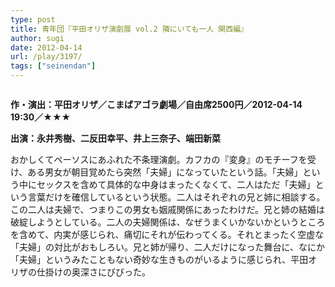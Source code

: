 ```yaml
---
type: post
title: 青年団『平田オリザ演劇展 vol.2 隣にいても一人 関西編』
author: sugi
date: 2012-04-14
url: /play/3197/
tags: ["seinendan"]
---
```

<img src="http://i0.wp.com/asharpminor.com/wp-content/uploads/2012/04/engekitenvol2.png?resize=240%2C95" alt="" title="engekitenvol2" class="alignleft size-full wp-image-3198" data-recalc-dims="1" />

**作・演出：平田オリザ／こまばアゴラ劇場／自由席2500円／2012-04-14 19:30／★★★**

**出演：永井秀樹、二反田幸平、井上三奈子、端田新菜**

おかしくてペーソスにあふれた不条理演劇。カフカの『変身』のモチーフを受け、ある男女が朝目覚めたら突然「夫婦」になっていたという話。「夫婦」という中にセックスを含めて具体的な中身はまったくなくて、二人はただ「夫婦」という言葉だけを確信しているという状態。二人はそれぞれの兄と姉に相談する。この二人は夫婦で、つまりこの男女も姻戚関係にあったわけだ。兄と姉の結婚は破綻しようとしている。二人の夫婦関係は、なぜうまくいかないかというところを含めて、内実が感じられ、痛切にそれが伝わってくる。それとまったく空虚な「夫婦」の対比がおもしろい。兄と姉が帰り、二人だけになった舞台に、なにか「夫婦」というみたこともない奇妙な生きものがいるように感じられ、平田オリザの仕掛けの奥深さにびびった。
